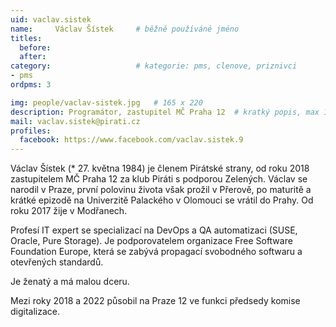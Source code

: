 ```yaml
---
uid: vaclav.sistek
name:     Václav Šístek  	# běžně používáné jméno
titles:
  before:
  after:
category:                   # kategorie: pms, clenove, priznivci
- pms
ordpms: 3

img: people/vaclav-sistek.jpg   # 165 x 220
description: Programátor, zastupitel MČ Praha 12  # kratký popis, max 160 znaků
mail: vaclav.sistek@pirati.cz
profiles:
  facebook: https://www.facebook.com/vaclav.sistek.9
---
```


Václav Šístek (* 27. května 1984) je členem Pirátské strany, od roku 2018 zastupitelem MČ Praha 12 za klub Piráti s podporou Zelených. Václav se narodil v Praze, první polovinu života však prožil v Přerově, po maturitě a krátké epizodě na Univerzitě Palackého v Olomouci se vrátil do Prahy. Od roku 2017 žije v Modřanech.

Profesí IT expert se specializací na DevOps a QA automatizaci (SUSE, Oracle, Pure Storage). Je podporovatelem organizace Free Software Foundation Europe, která se zabývá propagací svobodného softwaru a otevřených standardů.

Je ženatý a má malou dceru.

Mezi roky 2018 a 2022 působil na Praze 12 ve funkci předsedy komise digitalizace.
